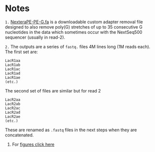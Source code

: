 ---
---
# Notes

<a name="01"></a>
`1.` [NexteraPE-PE-G.fa](/files/NexteraPE-PE-G.fa) is a downloadable custom adapter removal file designed to also remove poly(G) stretches of up to 35 consecutive G nucleotides in the data which sometimes occur with the NextSeq500 sequencer (usually in read-2). 

<a name="02"></a>
`2.` The outputs are a series of `fastq.` files 4M lines long (1M reads each). The first set are:
```
LacR1aa
LacR1ab
LacR1ac
LacR1ad
LacR1ae
(etc.)
```
The second set of files are similar but for read 2
```
LacR2aa
LacR2ab
LacR2ac
LacR2ad
LacR2ae
(etc.)
```
These are renamed as `.fastq` files in the next steps when they are concatenated.










1. For [figures click here](/fig/)